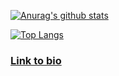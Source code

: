 
[![Anurag's github stats](https://github-readme-stats.vercel.app/api?username=ravenbuilder934&theme=gotham&show_icons=true)](https://github.com/anuraghazra/github-readme-stats)

[![Top Langs](https://github-readme-stats.vercel.app/api/top-langs/?username=ravenbuilder934&theme=gotham&layout=compact)](https://github.com/anuraghazra/github-readme-stats)

### [Link to bio](https://gist.github.com/ravenbuilder934/bc1a2d1816ac58299731f08dc45b112a)

<!-- Help I'm trapped in a Github bio factory -->
